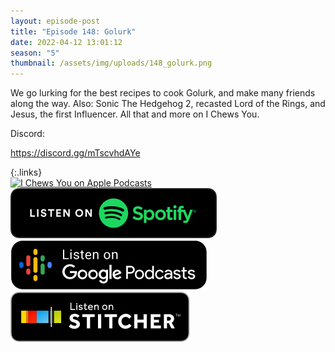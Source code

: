 ```yaml
---
layout: episode-post
title: "Episode 148: Golurk"
date: 2022-04-12 13:01:12
season: "5"
thumbnail: /assets/img/uploads/148_golurk.png
---
```

We go lurking for the best recipes to cook Golurk, and make many friends along the way. Also: Sonic The Hedgehog 2, recasted Lord of the Rings, and Jesus, the first Influencer. All that and more on I Chews You.

Discord:

<https://discord.gg/mTscvhdAYe>

{:.links}  
[![I Chews You on Apple Podcasts](https://linkmaker.itunes.apple.com/en-us/badge-lrg.svg?releaseDate=2019-04-16T00:00:00Z&kind=podcast&bubble=podcasts)](https://podcasts.apple.com/us/podcast/148-golurk/id1455409177?i=1000557237831)  [![I Chews You on Spotify](/assets/img/uploads/spotify-badge-button.svg)](https://open.spotify.com/episode/5fep5CcuJxwsS0UKN4ZvzV?si=to_RsFkNTiO0KunCyhK6Pg)  [![I Chews You on Google Podcasts](/assets/img/uploads/google-podcasts-badge-button.svg)](https://podcasts.google.com/feed/aHR0cHM6Ly9pY2hld3N5b3UubGlic3luLmNvbS9yc3M/episode/YzVhY2ZmMGUtMmU5NS00NWQ1LWE5NGMtM2MxMmZiZDJkNTg5?sa=X&ved=0CAUQkfYCahcKEwjgyI3nrY_3AhUAAAAAHQAAAAAQAQ)  [![I Chews You on Stitcher](/assets/img/uploads/stitcher-badge-button.svg)](https://www.stitcher.com/s?eid=91964055)